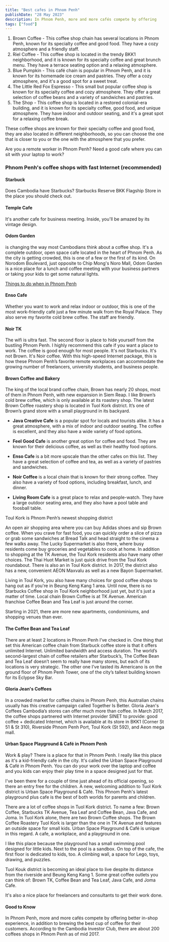 ```yaml
---
title: "Best cafes in Phnom Penh"
publishDate: "28 May 2023"
description: In Phnom Penh, more and more cafés compete by offering
tags: ["food"]
---
```


1. Brown Coffee - This coffee shop chain has several locations in Phnom Penh, known for its specialty coffee and good food. They have a cozy atmosphere and a friendly staff.
2. Riel Coffee - This coffee shop is located in the trendy BKK1 neighborhood, and it is known for its specialty coffee and great brunch menu. They have a terrace seating option and a relaxing atmosphere.
3. Blue Pumpkin - This café chain is popular in Phnom Penh, and it is known for its homemade ice cream and pastries. They offer a cozy atmosphere, and it's a good spot for a sweet treat.
4. The Little Red Fox Espresso - This small but popular coffee shop is known for its specialty coffee and cozy atmosphere. They offer a great selection of coffee beans and a variety of sandwiches and pastries.
5. The Shop - This coffee shop is located in a restored colonial-era building, and it is known for its specialty coffee, good food, and unique atmosphere. They have indoor and outdoor seating, and it's a great spot for a relaxing coffee break.

These coffee shops are known for their specialty coffee and good food, they are also located in different neighborhoods, so you can choose the one that is closer to you or the one with the atmosphere that you prefer.

Are you a remote worker in Phnom Penh? Need a good cafe where you can sit with your laptop to work?

### Phnom Penh's coffee shops with fast Internet (recommended)

#### Starbuck

Does Cambodia have Starbucks? Starbucks Reserve BKK Flagship Store in the place you should check out.

#### Temple Cafe

It's another cafe for business meeting. Inside, you'll be amazed by its vintage design.

#### Odom Garden

is changing the way most Cambodians think about a coffee shop. It's a complete outdoor, open space cafe located in the heart of Phnom Penh. As the city is getting crowded, this is one of a few or the first of its kind. On Norodom Boulevard, just opposite to Chip Mong's Noro Mall, Odom Garden is a nice place for a lunch and coffee meeting with your business partners or taking your kids to get some natural lights.

[Things to do when in Phnom Penh](https://cambopedia.com/things-to-do-when-in-phnom-penh/)

#### Enso Cafe

Whether you want to work and relax indoor or outdoor, this is one of the most work-friendly café just a few minute walk from the Royal Palace. They also serve my favorite cold brew coffee. The staff are friendly.

#### Noir TK

The wifi is ultra fast. The second floor is place to hide yourself from the bustling Phnom Penh. I highly recommend this cafe if you want a place to work. The coffee is good enough for most people. It's not Starbucks. It's not Brown. It's Noir coffee. With this high-speed Internet package, this is how these Phnom Penh’s favorite remote workplaces can accommodate the growing number of freelancers, university students, and business people.

#### Brown Coffee and Bakery

The king of the local brand coffee chain, Brown has nearly 20 shops, most of them in Phnom Penh, with new expansion in Siem Reap. I like Brown’s cold brew coffee, which is only available at its roastery shop. The latest Brown Coffee roastery shop is located in Tuol Kork district. It’s one of Brown’s grand store with a small playground in its backyard.

* **Java Creative Cafe** is a popular spot for locals and tourists alike. It has a great atmosphere, with a mix of indoor and outdoor seating. The coffee is excellent, and they also have a wide variety of food options.

* **Feel Good Cafe** is another great option for coffee and food. They are known for their delicious coffee, as well as their healthy food options.
* **Enso Cafe** is a bit more upscale than the other cafes on this list. They have a great selection of coffee and tea, as well as a variety of pastries and sandwiches.
* **Noir Coffee** is a local chain that is known for their strong coffee. They also have a variety of food options, including breakfast, lunch, and dinner.
* **Living Room Cafe** is a great place to relax and people-watch. They have a large outdoor seating area, and they also have a pool table and foosball table.


Toul Kork is Phnom Penh’s newest shopping district

An open air shopping area where you can buy Adidas shoes and sip Brown coffee. When you crave for fast food, you can quickly order a slice of pizza or grab some sandwiches at Bread Talk and head straight to the cinema a few walks away. The Lucky Supermarket is also there, where busy residents come buy groceries and vegetables to cook at home. In addition to shopping at the TK Avenue, the Toul Kork residents also have many other choices. The Thai Huot Market is just quick drive from the Toul Kork roundabout. There is also an in Toul Kork district. In 2017, the district also has a new, convenient AEON Maxvalu as well as a new Bayon Supermarket.

Living in Toul Kork, you also have many choices for good coffee shops to hang out as if you're in Beung Keng Kang 1 area. Until now, there is no Starbucks Coffee shop in Toul Kork neighborhood just yet, but it's just a matter of time. Local chain Brown Coffee is at TK Avenue. American franchise Coffee Bean and Tea Leaf is just around the corner.

Starting in 2021, there are more new apartments, condominiums, and shopping venues than ever.

#### The Coffee Bean and Tea Leaf

There are at least 2 locations in Phnom Penh I’ve checked in. One thing that set this American coffee chain from Starbuck coffee store is that it offers unlimited Internet. Unlimited bandwidth and access duration. The world’s second-largest chain of coffee retailers after Starbuck’s, The Coffee Bean and Tea Leaf doesn’t seem to really have many stores, but each of its locations is very strategic. The other one I’ve tasted its Americano is on the ground floor of Phnom Penh Tower, one of the city’s tallest building known for its Eclypse Sky Bar.

#### Gloria Jean's Coffees

In a crowded market for coffee chains in Phnom Penh, this Australian chains usually has this creative campaign called Together Is Better. Gloria Jean's Coffees Cambodia’s stores can offer much more than coffee. In March 2017, the coffee shops partnered with Internet provider SINET to provide: good coffee + dedicated Internet, which is available at its store in BKK1 (Corner St 51 & St 310), Riverside Phnom Penh Port, Toul Kork (St 592), and Aeon mega mall.

#### Urban Space Playground & Café in Phnom Penh

Work & play? There is a place for that in Phnom Penh. I really like this place as it's a kid-friendly cafe in the city. It's called the Urban Space Playground & Café in Phnom Penh. You can do your work over the laptop and coffee and you kids can enjoy their play time in a space designed just for that.

I've been there for a couple of time just ahead of its official opening, so there an entry free for the children. A new, welcoming addition to Tuol Kork district is Urban Space Playground & Café. This Phnom Penh's latest playground plus cafe is the best of both worlds for parents and children.

There are a lot of coffee shops in Tuol Kork district. To name a few: Brown Coffee, Starbucks TK Avenue, Tea Leaf and Coffee Bean, Java Cafe, and Joma. In Tuol Kork alone, there are two Brown Coffee shops. The Brown Coffee Roastery Tuol Kork is larger than the one in TK Avenue and features an outside space for small kids. Urban Space Playground & Café is unique in this regard. A cafe, a workplace, and a playground in one.

I like this place because the playground has a small swimming pool designed for little kids. Next to the pool is a sandbox. On top of the cafe, the first floor is dedicated to kids, too. A climbing wall, a space for Lego, toys, drawing, and puzzles.

Tuol Kouk district is becoming an ideal place to live despite its distance from the riverside and Beung Keng Kang 1. Some great coffee outlets you can think of: Brown TK, Coffee Bean and Tea Leaf, Java Cafe, and Joma Cafe.

It's also a nice place for freelancers and consultants to get their work done.

#### Good to Know

In Phnom Penh, more and more cafés compete by offering better in-shop experience, in addition to brewing the best cup of coffee for their customers. According to the Cambodia Investor Club, there are about 200 coffees shops in Phnom Penh as of mid 2017.
